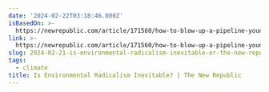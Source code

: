 ```yaml
---
date: '2024-02-22T03:18:46.000Z'
isBasedOn: >-
  https://newrepublic.com/article/171560/how-to-blow-up-a-pipeline-young-activists
link: >-
  https://newrepublic.com/article/171560/how-to-blow-up-a-pipeline-young-activists
slug: 2024-02-21-is-environmental-radicalism-inevitable-or-the-new-republic
tags:
  - climate
title: Is Environmental Radicalism Inevitable? | The New Republic
---
```


